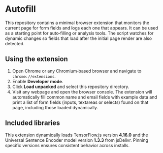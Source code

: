 # Autofill

This repository contains a minimal browser extension that monitors the
current page for form fields and logs each one that appears. It can be used
as a starting point for auto‐filling or analysis tools. The script watches
for dynamic changes so fields that load after the initial page render are
also detected.

## Using the extension
1. Open Chrome or any Chromium‐based browser and navigate to
   `chrome://extensions`.
2. Enable **Developer mode**.
3. Click **Load unpacked** and select this repository directory.
4. Visit any webpage and open the browser console. The extension will
   automatically fill common name and email fields with example data and
   print a list of form fields (inputs, textareas or selects) found on that
   page, including those loaded dynamically.

## Included libraries
This extension dynamically loads TensorFlow.js version **4.16.0** and the
Universal Sentence Encoder model version **1.3.3** from jsDelivr. Pinning
specific versions ensures consistent behavior across installs.
